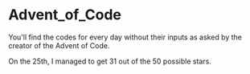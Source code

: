 # Advent_of_Code
You'll find the codes for every day without their inputs as asked by the creator of the Advent of Code.

On the 25th, I managed to get 31 out of the 50 possible stars. 
